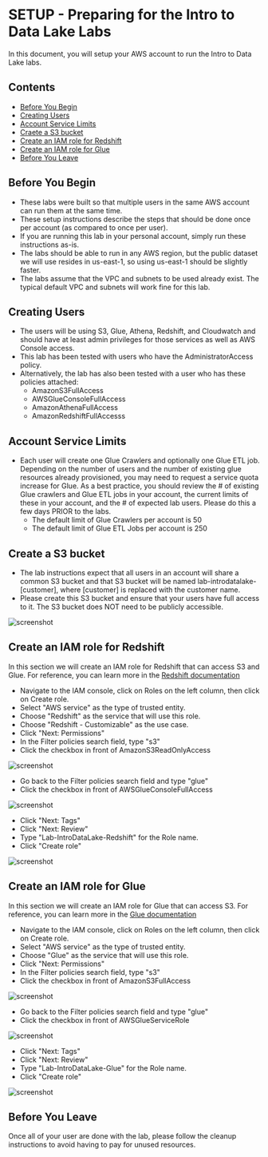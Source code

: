 # SETUP - Preparing for the Intro to Data Lake Labs
In this document, you will setup your AWS account to run the Intro to Data Lake labs.



## Contents
* [Before You Begin](#before-you-begin)
* [Creating Users](#creating-users)
* [Account Service Limits](#account-service-limits)
* [Craete a S3 bucket](#create-a-s3-bucket)
* [Create an IAM role for Redshift](#create-an-iam-role-for-redshift)
* [Create an IAM role for Glue](#create-an-iam-role-for-glue)
* [Before You Leave](#before-you-leave)

## Before You Begin
* These labs were built so that multiple users in the same AWS account can run them at the same time.
* These setup instructions describe the steps that should be done once per account (as compared to once per user).
* If you are running this lab in your personal account, simply run these instructions as-is.
* The labs should be able to run in any AWS region, but the public dataset we will use resides in us-east-1, so using us-east-1 should be slightly faster.
* The labs assume that the VPC and subnets to be used already exist.  The typical default VPC and subnets will work fine for this lab.

## Creating Users
* The users will be using S3, Glue, Athena, Redshift, and Cloudwatch and should have at least admin privileges for those services as well as AWS Console access.
* This lab has been tested with users who have the AdministratorAccess policy.
* Alternatively, the lab has also been tested with a user who has these policies attached:
  * AmazonS3FullAccess
  * AWSGlueConsoleFullAccess
  * AmazonAthenaFullAccess
  * AmazonRedshiftFullAccesss



## Account Service Limits
* Each user will create one Glue Crawlers and optionally one Glue ETL job.  Depending on the number of users and the number of existing glue resources already provisioned, you may need to request a service quota increase for Glue.  As a best practice, you should review the # of existing Glue crawlers and Glue ETL jobs in your account, the current limits of these in your account, and the # of expected lab users.  Please do this a few days PRIOR to the labs.
  * The default limit of Glue Crawlers per account is 50
  * The default limit of Glue ETL Jobs per account is 250



## Create a S3 bucket
* The lab instructions expect that all users in an account will share a common S3 bucket and that S3 bucket will be named lab-introdatalake-[customer], where [customer] is replaced with the customer name.
* Please create this S3 bucket and ensure that your users have full access to it.  The S3 bucket does NOT need to be publicly accessible.

![screenshot](images/S3.png)


## Create an IAM role for Redshift
In this section we will create an IAM role for Redshift that can access S3 and Glue.  For reference, you can learn more in the [Redshift documentation](https://docs.aws.amazon.com/redshift/latest/mgmt/authorizing-redshift-service.html)

* Navigate to the IAM console, click on Roles on the left column, then click on Create role.
* Select "AWS service" as the type of trusted entity.
* Choose "Redshift" as the service that will use this role.
* Choose "Redshift - Customizable" as the use case.
* Click "Next: Permissions"
* In the Filter policies search field, type "s3"
* Click the checkbox in front of AmazonS3ReadOnlyAccess

![screenshot](images/RSIAM1.png)

* Go back to the Filter policies search field and type "glue"
* Click the checkbox in front of AWSGlueConsoleFullAccess

![screenshot](images/RSIAM2.png)

* Click "Next: Tags"
* Click "Next: Review"
* Type "Lab-IntroDataLake-Redshift" for the Role name.
* Click "Create role"

![screenshot](images/RSIAM3.png)


## Create an IAM role for Glue
In this section we will create an IAM role for Glue that can access S3.  For reference, you can learn more in the [Glue documentation](https://docs.aws.amazon.com/glue/latest/dg/create-an-iam-role.html)

* Navigate to the IAM console, click on Roles on the left column, then click on Create role.
* Select "AWS service" as the type of trusted entity.
* Choose "Glue" as the service that will use this role.
* Click "Next: Permissions"
* In the Filter policies search field, type "s3"
* Click the checkbox in front of AmazonS3FullAccess

![screenshot](images/GlueIAM1.png)

* Go back to the Filter policies search field and type "glue"
* Click the checkbox in front of AWSGlueServiceRole

![screenshot](images/GlueIAM2.png)

* Click "Next: Tags"
* Click "Next: Review"
* Type "Lab-IntroDataLake-Glue" for the Role name.
* Click "Create role"

![screenshot](images/GlueIAM3.png)







## Before You Leave
Once all of your user are done with the lab, please follow the cleanup instructions to avoid having to pay for unused resources.

